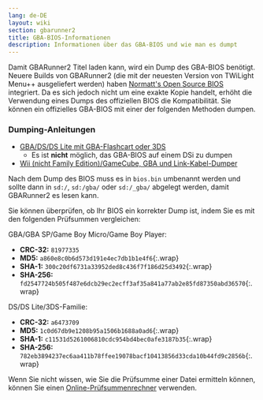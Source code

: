```yaml
---
lang: de-DE
layout: wiki
section: gbarunner2
title: GBA-BIOS-Informationen
description: Informationen über das GBA-BIOS und wie man es dumpt
---
```


Damit GBARunner2 Titel laden kann, wird ein Dump des GBA-BIOS benötigt. Neuere Builds von GBARunner2 (die mit der neuesten Version von TWiLight Menu++ ausgeliefert werden) haben [Normatt's Open Source BIOS](https://github.com/Normmatt/gba_bios) integriert. Da es sich jedoch nicht um eine exakte Kopie handelt, erhöht die Verwendung eines Dumps des offiziellen BIOS die Kompatibilität. Sie können ein offizielles GBA-BIOS mit einer der folgenden Methoden dumpen.

### Dumping-Anleitungen

- [GBA/DS/DS Lite mit GBA-Flashcart oder 3DS](bios-dump)
    - Es ist **nicht** möglich, das GBA-BIOS auf einem DSi zu dumpen
- [Wii (nicht Family Edition)/GameCube, GBA und Link-Kabel-Dumper](https://github.com/FIX94/gba-link-cable-dumper)

Nach dem Dump des BIOS muss es in `bios.bin` umbenannt werden und sollte dann in `sd:/`, `sd:/gba/` oder `sd:/_gba/` abgelegt werden, damit GBARunner2 es lesen kann.

Sie können überprüfen, ob Ihr BIOS ein korrekter Dump ist, indem Sie es mit den folgenden Prüfsummen vergleichen:

GBA/GBA SP/Game Boy Micro/Game Boy Player:
- **CRC-32:** `81977335`
- **MD5:** `a860e8c0b6d573d191e4ec7db1b1e4f6`{:.wrap}
- **SHA-1:** `300c20df6731a33952ded8c436f7f186d25d3492`{:.wrap}
- **SHA-256:** `fd2547724b505f487e6dcb29ec2ecff3af35a841a77ab2e85fd87350abd36570`{:.wrap}

DS/DS Lite/3DS-Familie:
- **CRC-32:** `a6473709`
- **MD5:** `1c0d67db9e1208b95a1506b1688a0ad6`{:.wrap}
- **SHA-1:** `c11531d5261006810cdc954bd4bec0afe3187b35`{:.wrap}
- **SHA-256:** `782eb3894237ec6aa411b78ffee19078bacf10413856d33cda10b44fd9c2856b`{:.wrap}

Wenn Sie nicht wissen, wie Sie die Prüfsumme einer Datei ermitteln können, können Sie einen [Online-Prüfsummenrechner](https://emn178.github.io/online-tools/crc32_checksum.html) verwenden.
